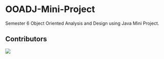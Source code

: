 # OOADJ-Mini-Project
Semester 6 Object Oriented Analysis and Design using Java Mini Project.

## Contributors
<a href="https://github.com/Hemabhushan-r/OOADJ-Mini-Project/graphs/contributors">
  <img src="https://contrib.rocks/image?repo=Hemabhushan-r/OOADJ-Mini-Project" />
</a>


